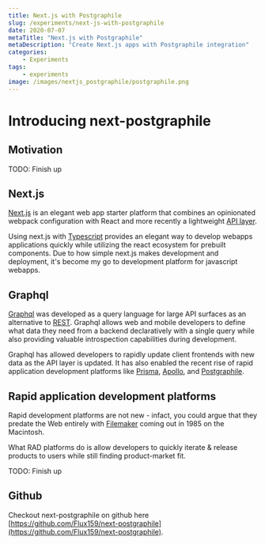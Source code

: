 ```yaml
---
title: Next.js with Postgraphile
slug: /experiments/next-js-with-postgraphile
date: 2020-07-07
metaTitle: "Next.js with Postgraphile"
metaDescription: "Create Next.js apps with Postgraphile integration"
categories:
    - Experiments
tags:
    - experiments
image: /images/nextjs_postgraphile/postgraphile.png
---
```


# Introducing next-postgraphile

## Motivation
TODO: Finish up

## Next.js

[Next.js](https://nextjs.org/) is an elegant web app starter platform that combines an opinionated webpack configuration with React and more recently a
lightweight [API layer](https://nextjs.org/docs/api-routes/introduction).

Using next.js with [Typescript](https://www.typescriptlang.org/) provides an elegant way to develop webapps applications quickly while utilizing the 
react ecosystem for prebuilt components. Due to how simple next.js makes development and deployment, it's become my go to development platform for 
javascript webapps.

## Graphql

[Graphql](https://graphql.org/) was developed as a query language for large API surfaces as an alternative to 
[REST](https://en.wikipedia.org/wiki/Representational_state_transfer). Graphql allows web and mobile developers to define
what data they need from a backend declaratively with a single query while also providing valuable introspection capabilities
during development.

Graphql has allowed developers to rapidly update client frontends with new data as the API layer is updated. It has also enabled
the recent rise of rapid application development platforms like [Prisma](https://www.prisma.io/), [Apollo](https://www.apollographql.com/), and
[Postgraphile](https://www.graphile.org/postgraphile/).

## Rapid application development platforms

Rapid development platforms are not new - infact, you could argue that they predate the Web entirely with 
[Filemaker](https://en.wikipedia.org/wiki/FileMaker) coming out in 1985 on the Macintosh.

What RAD platforms do is allow developers to quickly iterate & release products to users while still finding product-market fit.

TODO: Finish up

## Github

Checkout next-postgraphile on github here [https://github.com/Flux159/next-postgraphile](https://github.com/Flux159/next-postgraphile). 
